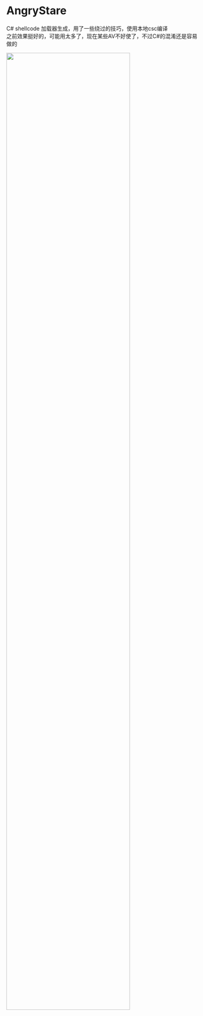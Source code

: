 # AngryStare
C# shellcode 加载器生成，用了一些绕过的技巧，使用本地csc编译  
之前效果挺好的，可能用太多了，现在某些AV不好使了，不过C#的混淆还是容易做的

<img width="80%" height="80%" src="https://user-images.githubusercontent.com/79248856/203460646-bd507ec2-2053-4e82-bee3-11c2f49eeeb8.png"/>
